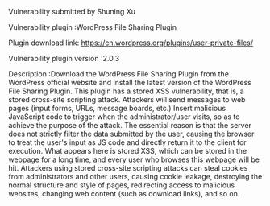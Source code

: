 Vulnerability submitted by Shuning Xu

Vulnerability plugin :WordPress File Sharing Plugin

Plugin download link: https://cn.wordpress.org/plugins/user-private-files/

Vulnerability plugin version :2.0.3

Description :Download the WordPress File Sharing Plugin from the WordPress official website and install the latest version of the WordPress File Sharing Plugin. This plugin has a stored XSS vulnerability, that is, a stored cross-site scripting attack. Attackers will send messages to web pages (input forms, URLs, message boards, etc.) Insert malicious JavaScript code to trigger when the administrator/user visits, so as to achieve the purpose of the attack. The essential reason is that the server does not strictly filter the data submitted by the user, causing the browser to treat the user's input as JS code and directly return it to the client for execution. What appears here is stored XSS, which can be stored in the webpage for a long time, and every user who browses this webpage will be hit. Attackers using stored cross-site scripting attacks can steal cookies from administrators and other users, causing cookie leakage, destroying the normal structure and style of pages, redirecting access to malicious websites, changing web content (such as download links), and so on.

